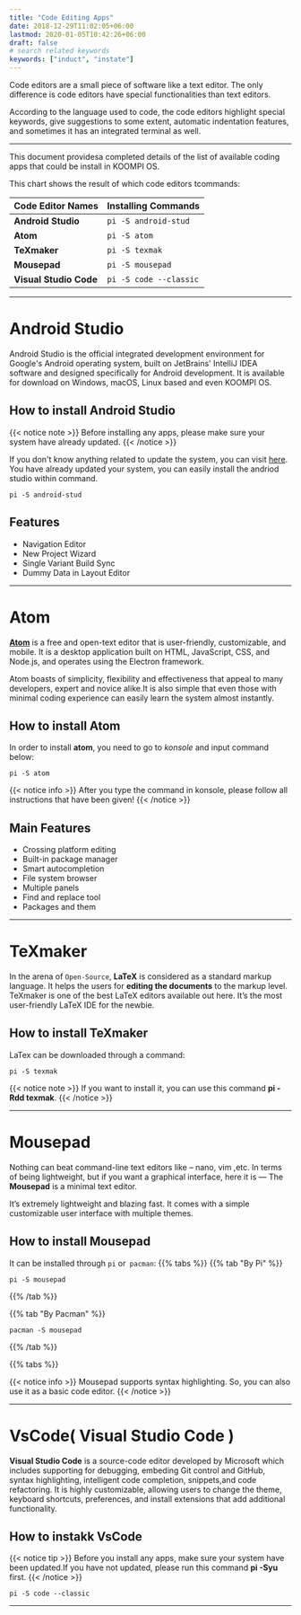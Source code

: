 ```yaml
---
title: "Code Editing Apps"
date: 2018-12-29T11:02:05+06:00
lastmod: 2020-01-05T10:42:26+06:00
draft: false
# search related keywords
keywords: ["induct", "instate"]
---
```

Code editors are a small piece of software like a text editor. The only difference is code editors have special functionalities than text editors.
 
According to the language used to code, the code editors highlight special keywords, give suggestions to some extent, automatic indentation features, and sometimes it has an integrated terminal as well.

---
This document providesa completed details of the list of available coding apps that could be install in KOOMPI OS.

This chart shows the result of which code editors tcommands:

| Code Editor Names  |  Installing Commands | 
|:-------------|:-------------|
| **Android Studio** | `pi -S android-stud`     |
|**Atom**  |  `pi -S atom`    |
|**TeXmaker**  | `pi -S texmak`     |
|**Mousepad**  |   `pi -S mousepad`   |
|**Visual Studio Code**  |  `pi -S code --classic`    |


---
# Android Studio
Android Studio is the official integrated development environment for Google's Android operating 
system, built on JetBrains' IntelliJ IDEA software and designed specifically for Android development. It is available for download on Windows, macOS, Linux based and even KOOMPI OS.

## How to install Android Studio
{{< notice note >}}
Before installing any apps, please make sure your system have already updated.
{{< /notice >}}

If you don't know anything related to update the system, you can visit [here](#). You have already updated your system, you can easily install the andriod studio within command.
```
pi -S android-stud
```
## Features
- Navigation Editor
- New Project Wizard
- Single Variant Build Sync
- Dummy Data in Layout Editor

---

# Atom

[**Atom**](https://www.google.com/url?sa=t&rct=j&q=&esrc=s&source=web&cd=1&cad=rja&uact=8&ved=2ahUKEwjpsZnQo9boAhUlNKYKHV4lDJsQFjAAegQIFxAC&url=https%3A%2F%2Fatom.io%2F&usg=AOvVaw2f1xmShfpKULMHZBtecYLV) is a free and open-text editor that is user-friendly, customizable, and mobile. It is a desktop application built on HTML, JavaScript, CSS, and Node.js, and operates using the Electron framework.

Atom boasts of simplicity, flexibility and effectiveness that appeal to many developers, expert and novice alike.It is also simple that even those with minimal coding experience can easily learn the system almost instantly.

## How to install Atom
In order to install **atom**, you need to go to *konsole* and input command below:

```
pi -S atom
```
 
{{< notice info >}}
After you type the command in konsole, please follow all instructions that have been given!
{{< /notice >}}

## Main Features
- Crossing platform editing
- Built-in package manager
- Smart autocompletion
- File system browser
- Multiple panels
- Find and replace tool
- Packages and them

---

# TeXmaker
In the arena of `Open-Source`, **LaTeX** is considered as a standard markup language. It helps the users for **editing the documents** to the markup level. TeXmaker is one of the best LaTeX editors available out here. It’s the most user-friendly LaTeX IDE for the newbie.

## How to install TeXmaker
LaTex can be downloaded through a command:
```
pi -S texmak
```
{{< notice note >}}
If you want to install it, you can use this command **pi -Rdd texmak**.
{{< /notice >}}

---

# Mousepad

Nothing can beat command-line text editors like – nano, vim ,etc. In terms of being lightweight, but if you want a graphical interface, here it is — The **Mousepad** is a minimal text editor. 

It’s extremely lightweight and blazing fast. It comes with a simple customizable user interface with multiple themes.

## How to install Mousepad

It can be installed through `pi` or` pacman`:
{{% tabs %}}
  {{% tab "By Pi" %}}
   ```
   pi -S mousepad
   ```
  {{% /tab %}}

  {{% tab "By Pacman" %}}
  ```
  pacman -S mousepad
  ```
  {{% /tab %}}

{{% tabs %}}

{{< notice info >}}
Mousepad supports syntax highlighting. So, you can also use it as a basic code editor.
{{< /notice >}}

---

# VsCode( Visual Studio Code )

**Visual Studio Code** is a source-code editor developed by Microsoft which includes supporting for debugging, embeding Git control and GitHub, syntax highlighting, intelligent code completion, snippets,and code refactoring. It is highly customizable, allowing users to change the theme, keyboard shortcuts, preferences, and install extensions that add additional functionality.


## How to instakk VsCode
{{< notice tip >}}
Before you install any apps, make sure your system have been updated.If you have not updated, please run this command **pi -Syu** first.
{{< /notice >}}

```
pi -S code --classic
```

---
